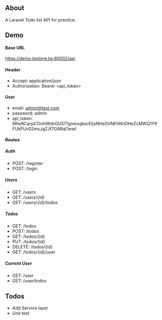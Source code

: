 ## About 

A Laravel Todo list API for practice.

## Demo 

#### Base URL

https://demo.taylorw.tw:60002/api

#### Header

- Accept: application/json
- Authorization: Bearer <api_token>

#### User
- email: admin@test.com
- password: admin
- api_token: 8Rw8CarpCOnlnWshGUS1TgowsqbxcEIjsNHeGVNEhNnDHeZcMWQ1YflFUkFUv02msJgZJf7G68qt1wwI

#### Routes

##### Auth
- POST: /register
- POST: /login

##### Users
- GET: /users
- GET: /users/{id}
- GET: /users/{id}/todos

##### Todos
- GET: /todos
- POST: /todos
- GET: /todos/{id}
- PUT: /todos/{id}
- DELETE: /todos/{id}
- GET: /todos/{id}/user

##### Current User
- GET: /user
- GET: /user/todos

## Todos
- Add Service layer
- Unit test